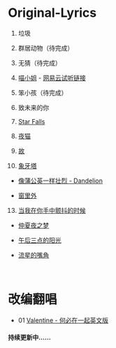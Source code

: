 # Original-Lyrics
1. 垃圾

2. 群居动物（待完成）

3. 无猜（待完成）

4. [喵小姐](https://github.com/Coder-AndyLee/Original-Lyrics/blob/master/%E5%96%B5%E5%B0%8F%E5%A7%90.md) - [网易云试听链接](https://music.163.com/#/song?id=574291986)

5. 笨小孩（待完成）

6. 致未来的你

7. [Star Falls](https://github.com/Coder-AndyLee/Original-Lyrics/blob/master/Star%20Falls.md)

8. [夜猫](https://github.com/Coder-AndyLee/Original-Lyrics/blob/master/%E5%A4%9C%E7%8C%AB.md)

9. [故](https://github.com/Coder-AndyLee/Original-Lyrics/blob/master/%E6%95%85.md)

10. [象牙塔](https://github.com/Coder-AndyLee/Original-Lyrics/blob/master/%E8%B1%A1%E7%89%99%E5%A1%94.md)

- [像蒲公英一样壮烈 - Dandelion](https://github.com/Coder-AndyLee/Original-Lyrics/blob/master/%E5%83%8F%E8%92%B2%E5%85%AC%E8%8B%B1%E4%B8%80%E6%A0%B7%E5%A3%AE%E7%83%88-Dandelion.md)

- [窗里外](https://github.com/Coder-AndyLee/Original-Lyrics/blob/master/%E7%AA%97%E9%87%8C%E5%A4%96.md)

13. [当我在你手中颤抖的时候](https://github.com/Coder-AndyLee/Original-Lyrics/blob/master/%E5%BD%93%E4%BD%A0%E5%9C%A8%E6%88%91%E6%89%8B%E4%B8%AD%E9%A2%A4%E6%8A%96%E7%9A%84%E6%97%B6%E5%80%99.md)

- [仲夏夜之梦](https://github.com/Coder-AndyLee/Original-Lyrics/blob/master/%E4%BB%B2%E5%A4%8F%E5%A4%9C%E4%B9%8B%E6%A2%A6.md)

- [午后三点的阳光](https://github.com/Coder-AndyLee/Original-Lyrics/blob/master/%E5%8D%88%E5%90%8E%E4%B8%89%E7%82%B9%E7%9A%84%E9%98%B3%E5%85%89.md)

- [流星的嘴角](https://github.com/Coder-AndyLee/Original-Lyrics/blob/master/%E6%B5%81%E6%98%9F%E7%9A%84%E5%98%B4%E8%A7%92.md)

  ​

# 改编翻唱
- 01 [Valentine - 何必在一起英文版](https://github.com/Coder-AndyLee/Original-Lyrics/blob/master/Valentine-%E4%BD%95%E5%BF%85%E5%9C%A8%E4%B8%80%E8%B5%B7%E8%8B%B1%E6%96%87%E7%89%88.md)



#### 持续更新中……